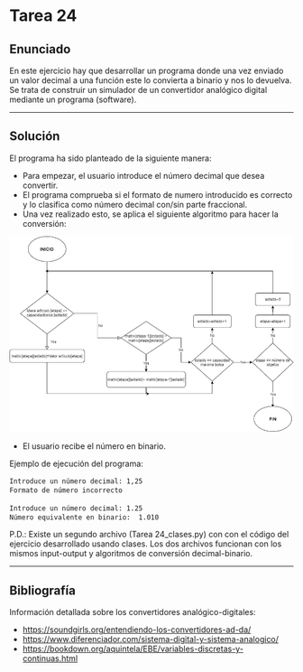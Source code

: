 ﻿# Tarea 24

## Enunciado
En este ejercicio hay que desarrollar un programa donde una vez enviado un valor decimal a una función
este lo convierta a binario y nos lo devuelva. Se trata de construir un simulador de un convertidor
analógico digital mediante un programa (software).
___

## Solución
El programa ha sido planteado de la siguiente manera:
- Para empezar, el usuario introduce el número decimal que desea convertir.
- El programa comprueba si el formato de numero introducido es correcto y lo clasifica como número decimal con/sin parte fraccional.
- Una vez realizado esto, se aplica el siguiente algoritmo para hacer la conversión:

![Algoritmo a aplicar en cada etapa](https://github.com/IgorIrastorza/theegg_ai/blob/master/tarea_22/Algoritmo%20programaci%C3%B3n%20din%C3%A1mica.png)

- El usuario recibe el número en binario.

Ejemplo de ejecución del programa:

```
Introduce un número decimal: 1,25
Formato de número incorrecto

Introduce un número decimal: 1.25
Número equivalente en binario:  1.010

```

P.D.: Existe un segundo archivo (Tarea 24_clases.py) con con el código del ejercicio desarrollado usando clases. Los dos archivos funcionan con los mismos input-output y algoritmos de conversión decimal-binario.
___

## Bibliografía
Información detallada sobre los convertidores analógico-digitales:
- https://soundgirls.org/entendiendo-los-convertidores-ad-da/
- https://www.diferenciador.com/sistema-digital-y-sistema-analogico/
- https://bookdown.org/aquintela/EBE/variables-discretas-y-continuas.html
